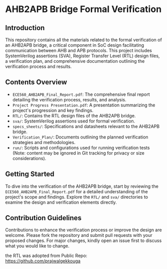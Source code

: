 # AHB2APB Bridge Formal Verification

## Introduction
This repository contains all the materials related to the formal verification of an AHB2APB bridge, a critical component in SoC design facilitating communication between AHB and APB protocols. This project includes SystemVerilog assertions (SVA), Register Transfer Level (RTL) design files, a verification plan, and comprehensive documentation outlining the verification process and results.

## Contents Overview
- `ECE560_AHB2APB_Final_Report.pdf`: The comprehensive final report detailing the verification process, results, and analysis.
- `Project Progress Presentation.pdf`: A presentation summarizing the project's progression and key findings.
- `RTL/`: Contains the RTL design files of the AHB2APB bridge.
- `sva/`: SystemVerilog assertions used for formal verification.
- `specs_sheets/`: Specifications and datasheets relevant to the AHB2APB bridge.
- `Verification_Plan/`: Documents outlining the planned verification strategies and methodologies.
- `run/`: Scripts and configurations used for running verification tests (Note: content may be ignored in Git tracking for privacy or size considerations).

## Getting Started
To dive into the verification of the AHB2APB bridge, start by reviewing the `ECE560_AHB2APB_Final_Report.pdf` for a detailed understanding of the project's scope and findings. Explore the `RTL/` and `sva/` directories to examine the design and verification elements directly.

## Contribution Guidelines
Contributions to enhance the verification process or improve the design are welcome. Please fork the repository and submit pull requests with your proposed changes. For major changes, kindly open an issue first to discuss what you would like to change.

the RTL was adopted from Public Repo:
https://github.com/prajwalgekkouga
